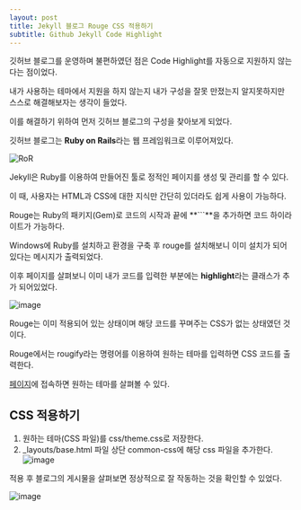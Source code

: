 ```yaml
---
layout: post
title: Jekyll 블로그 Rouge CSS 적용하기
subtitle: Github Jekyll Code Highlight
---
```


깃허브 블로그를 운영하며 불편하였던 점은 Code Highlight를 자동으로 지원하지 않는다는 점이었다.

내가 사용하는 테마에서 지원을 하지 않는지 내가 구성을 잘못 만졌는지 알지못하지만 스스로 해결해보자는 생각이 들었다.

이를 해결하기 위하여 먼저 깃허브 블로그의 구성을 찾아보게 되었다.

깃허브 블로그는 **Ruby on Rails**라는 웹 프레임워크로 이루어져있다.

![RoR](https://www.edureka.co/blog/wp-content/uploads/2019/02/What-is-Ruby-on-Rails-1.png)

Jekyll은 Ruby를 이용하여 만들어진 툴로 정적인 페이지를 생성 및 관리를 할 수 있다.

이 때, 사용자는 HTML과 CSS에 대한 지식만 간단히 있더라도 쉽게 사용이 가능하다.

Rouge는 Ruby의 패키지(Gem)로 코드의 시작과 끝에 **```**을 추가하면 코드 하이라이트가 가능하다.

Windows에 Ruby를 설치하고 환경을 구축 후 rouge를 설치해보니 이미 설치가 되어있다는 메시지가 출력되었다.

이후 페이지를 살펴보니 이미 내가 코드를 입력한 부분에는 **highlight**라는 클래스가 추가 되어있었다.

![image](https://user-images.githubusercontent.com/50393277/66201383-30f4f980-e6de-11e9-8be7-f00133310827.png)

Rouge는 이미 적용되어 있는 상태이며 해당 코드를 꾸며주는 CSS가 없는 상태였던 것이다.

Rouge에서는 rougify라는 명령어를 이용하여 원하는 테마를 입력하면 CSS 코드를 출력한다.

[페이지](https://spsarolkar.github.io/rouge-theme-preview/)에 접속하면 원하는 테마를 살펴볼 수 있다.

## CSS 적용하기

1. 원하는 테마(CSS 파일)를 css/theme.css로 저장한다.
2. _layouts/base.html 파일 상단 common-css에 해당 css 파일을 추가한다.
   ![image](https://user-images.githubusercontent.com/50393277/66201633-c2646b80-e6de-11e9-8bb7-ca1f98bbde87.png)

적용 후 블로그의 게시물을 살펴보면 정상적으로 잘 작동하는 것을 확인할 수 있었다.

![image](https://user-images.githubusercontent.com/50393277/66201692-df00a380-e6de-11e9-8492-06122637e3f7.png)